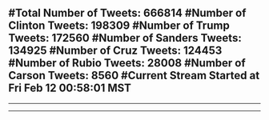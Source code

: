 #Total Number of Tweets: 666814 
#Number of Clinton Tweets: 198309
#Number of Trump Tweets: 172560
#Number of Sanders Tweets: 134925
#Number of Cruz Tweets: 124453
#Number of Rubio Tweets: 28008
#Number of Carson Tweets: 8560
#Current Stream Started at Fri Feb 12 00:58:01 MST
---
---
---
